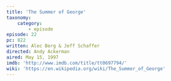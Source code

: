 ```yaml
---
title: 'The Summer of George'
taxonomy:
    category:
        - episode
episode: 22
pc: 822
written: Alec Berg & Jeff Schaffer
directed: Andy Ackerman
aired: May 15, 1997
imdb: 'http://www.imdb.com/title/tt0697794/'
wiki: 'https://en.wikipedia.org/wiki/The_Summer_of_George'
---
```

